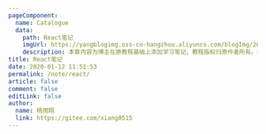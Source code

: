 ```yaml
---
pageComponent:
  name: Catalogue
  data:
    path: React笔记
    imgUrl: https://yangblogimg.oss-cn-hangzhou.aliyuncs.com/blogImg/20220516171437.png
    description: 本章内容为博主在原教程基础上添加学习笔记，教程版权归原作者所有。来源：<a href='https://wangdoc.com/javascript/' target='_blank'>JavaScript教程</a>
title: React笔记
date: 2020-01-12 11:51:53
permalink: /note/react/
article: false
comment: false
editLink: false
author:
  name: 杨雨翔
  link: https://gitee.com/xiang0515
---
```

